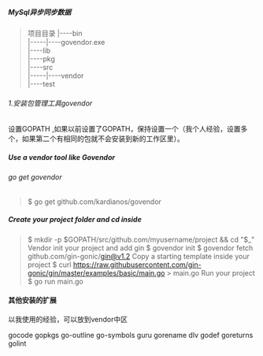 ##### MySql异步同步数据
>项目目录
>   |----bin  
>   |-----|----govendor.exe  
>   |----lib  
>   |----pkg   
>   |----src  
>   |-----|----vendor   
>   |----test  
###### 1.安装包管理工具govendor 
设置GOPATH ,如果以前设置了GOPATH，保持设置一个（我个人经验，设置多个，如果第二个有相同的包就不会安装到新的工作区里）。

##### Use a vendor tool like Govendor  
###### go get govendor
>$ go get github.com/kardianos/govendor
##### Create your project folder and cd inside
>$ mkdir -p $GOPATH/src/github.com/myusername/project && cd "$_"
Vendor init your project and add gin
$ govendor init
$ govendor fetch github.com/gin-gonic/gin@v1.2
Copy a starting template inside your project
$ curl https://raw.githubusercontent.com/gin-gonic/gin/master/examples/basic/main.go > main.go
Run your project
$ go run main.go


#### 其他安装的扩展
以我使用的经验，可以放到vendor中区

  gocode
  gopkgs
  go-outline
  go-symbols
  guru
  gorename
  dlv
  godef
  goreturns
  golint